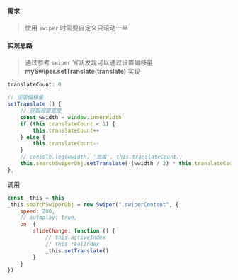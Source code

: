#### 需求

> 使用 `swiper` 时需要自定义只滚动一半

#### 实现思路

> 通过参考 `swiper` 官网发现可以通过设置偏移量 **mySwiper.setTranslate(translate)** 实现

```js
translateCount: 0

// 设置偏移量
setTranslate () {
    // 获取视窗宽度
    const wwidth = window.innerWidth
    if (this.translateCount < 1) {
        this.translateCount++
    } else {
        this.translateCount--
    }
    // console.log(wwidth, '宽度', this.translateCount);
    this.searchSwiperObj.setTranslate(-(wwidth / 2) * this.translateCount)
},
```

调用

```js
const _this = this
_this.searchSwiperObj = new Swiper(".swiperContent", {
    speed: 200,
    // autoplay: true,
    on: {
        slideChange: function () {
            // this.activeIndex
            // this.realIndex
            _this.setTranslate()
        }
    }
})
```

